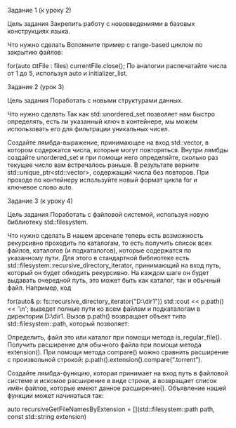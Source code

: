 Задание 1 (к уроку 2)


Цель задания
Закрепить работу с нововведениями в базовых конструкциях языка.



Что нужно сделать
  Вспомните пример с range-based циклом по закрытию файлов:

for(auto ¤tFile : files)
    currentFile.close();
По аналогии распечатайте числа от 1 до 5, используя auto и initializer_list.



Задание 2 (урок 3)


Цель задания
Поработать с новыми структурами данных.



Что нужно сделать
Так как std::unordered_set позволяет нам быстро определять, есть ли указанный ключ в контейнере, мы можем использовать его для фильтрации уникальных чисел.

Создайте лямбда-выражение, принимающее на вход std::vector<int>, в котором содержатся числа, которые могут повторяться. Внутри лямбды создайте unordered_set и при помощи него определяйте, сколько раз текущее число вам встречалось раньше. В результате верните std::unique_ptr<std::vector<int>>, содержащий числа без повторов. При проходе по контейнеру используйте новый формат цикла for и ключевое слово auto. 



Задание 3 (к уроку 4)


Цель задания
Поработать с файловой системой, используя новую библиотеку std::filesystem.



Что нужно сделать
В нашем арсенале теперь есть возможность рекурсивно проходить по каталогам, то есть получить список всех файлов, каталогов (и подкаталогов), которые содержатся по указанному пути. Для этого в стандартной библиотеке есть std::filesystem::recursive_directory_iterator, принимающий на вход путь, который он будет обходить рекурсивно. На каждом шаге он будет выдавать очередной путь, это может быть как каталог, так и обычный файл. Например, код

for(auto& p: fs::recursive_directory_iterator("D:\\dir1"))
        std::cout << p.path() << '\n';
выведет полные пути ко всем файлам и подкаталогам в директории D:\dir1. Вызов p.path() возвращает объект типа std::filesystem::path, который позволяет:

Определить, файл это или каталог при помощи метода is_regular_file().
Получить расширение для обычного файла при помощи метода extension().
При помощи метода compare() можно сравнить расширение с произвольной строкой: p.path().extension().compare(“.torrent”).



  Создайте лямбда-функцию, которая принимает на вход путь в файловой системе и искомое расширение в виде строки, а возвращает список имён файлов, которые имеют данное расширение(). Объявление нашей функции может начинаться так:

auto recursiveGetFileNamesByExtension =
       [](std::filesystem::path path,
          const std::string extension)